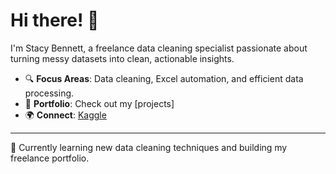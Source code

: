 # Hi there! 👋

I'm Stacy Bennett, a freelance data cleaning specialist passionate about turning messy datasets into clean, actionable insights.

- 🔍 **Focus Areas**: Data cleaning, Excel automation, and efficient data processing.
- 📂 **Portfolio**: Check out my [projects]
- 🌍 **Connect**: [Kaggle](https://kaggle.com/stacybennett)

---
🚀 Currently learning new data cleaning techniques and building my freelance portfolio.

